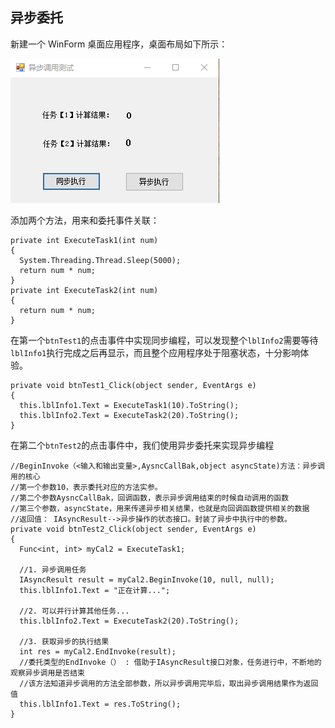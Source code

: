 ## 异步委托

新建一个 WinForm 桌面应用程序，桌面布局如下所示：

![](https://github.com/Damon-Salvatore/CSharp-Learning/blob/master/AsynProgramming/imgs/1.png)

添加两个方法，用来和委托事件关联：

```
private int ExecuteTask1(int num)
{
  System.Threading.Thread.Sleep(5000);
  return num * num;
}
private int ExecuteTask2(int num)
{
  return num * num;
}
```

在第一个`btnTest1`的点击事件中实现同步编程，可以发现整个`lblInfo2`需要等待`lblInfo1`执行完成之后再显示，而且整个应用程序处于阻塞状态，十分影响体验。

```
private void btnTest1_Click(object sender, EventArgs e)
{
  this.lblInfo1.Text = ExecuteTask1(10).ToString();
  this.lblInfo2.Text = ExecuteTask2(20).ToString();
}
```

在第二个`btnTest2`的点击事件中，我们使用异步委托来实现异步编程

```
//BeginInvoke（<输入和输出变量>,AysncCallBak,object asyncState)方法：异步调用的核心
//第一个参数10，表示委托对应的方法实参。
//第二个参数AysncCallBak，回调函数，表示异步调用结束的时候自动调用的函数
//第三个参数，asyncState，用来传递异步相关结果，也就是向回调函数提供相关的数据
//返回值： IAsyncResult-->异步操作的状态接口。封装了异步中执行中的参数。
private void btnTest2_Click(object sender, EventArgs e)
{
  Func<int, int> myCal2 = ExecuteTask1;

  //1. 异步调用任务
  IAsyncResult result = myCal2.BeginInvoke(10, null, null);
  this.lblInfo1.Text = "正在计算...";

  //2. 可以并行计算其他任务...
  this.lblInfo2.Text = ExecuteTask2(20).ToString();

  //3. 获取异步的执行结果
  int res = myCal2.EndInvoke(result);
  //委托类型的EndInvoke（） : 借助于IAsyncResult接口对象，任务进行中，不断地的观察异步调用是否结束
  //该方法知道异步调用的方法全部参数，所以异步调用完毕后，取出异步调用结果作为返回值
  this.lblInfo1.Text = res.ToString();
}
```
